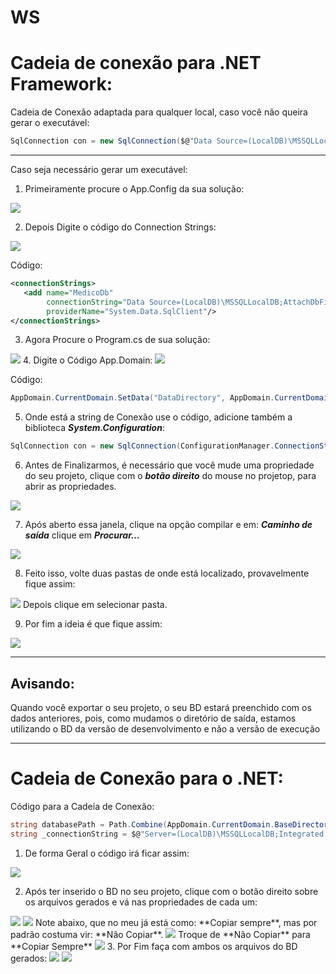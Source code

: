 # WS

# Cadeia de conexão para .NET Framework:

Cadeia de Conexão adaptada para qualquer local, caso você não queira gerar o executável:
```C#
SqlConnection con = new SqlConnection($@"Data Source=(LocalDB)\MSSQLLocalDB;AttachDbFilename=""{Path.GetFullPath(Path.Combine(AppDomain.CurrentDomain.BaseDirectory, @"..\..\"))}nomeDoBanco.mdf"";Integrated Security=True");
```
---
Caso seja necessário gerar um executável:

 1. Primeiramente procure o App.Config da sua solução:
 <img src="https://github.com/VictorHMSforne/WS09-WorldSkillsDesktop/blob/master/Etapas/passo-1.png"/>

 2. Depois Digite o código do Connection Strings:
 <img src="https://github.com/VictorHMSforne/WS09-WorldSkillsDesktop/blob/master/Etapas/passo-2.png"/>

 Código:
 ```xml
<connectionStrings>
    <add name="MedicoDb"
         connectionString="Data Source=(LocalDB)\MSSQLLocalDB;AttachDbFilename=|DataDirectory|\nomeDoBanco.mdf;Integrated Security=True"
         providerName="System.Data.SqlClient"/>
</connectionStrings>
 ```

3. Agora Procure o Program.cs de sua solução:
<img src="https://github.com/VictorHMSforne/WS09-WorldSkillsDesktop/blob/master/Etapas/passo-3.png"/>
4. Digite o Código App.Domain:
<img src="https://github.com/VictorHMSforne/WS09-WorldSkillsDesktop/blob/master/Etapas/passo-4.png"/>

Código:
```C#
AppDomain.CurrentDomain.SetData("DataDirectory", AppDomain.CurrentDomain.BaseDirectory);
```

5. Onde está a string de Conexão use o código, adicione também a biblioteca ***System.Configuration***:
```C#
SqlConnection con = new SqlConnection(ConfigurationManager.ConnectionStrings["nomeUsado no add name da etapa 2"].ConnectionString);
```

6. Antes de Finalizarmos, é necessário que você mude uma propriedade do seu projeto,
clique com o ***botão direito*** do mouse no projetop, para abrir as propriedades.
<img src="https://github.com/VictorHMSforne/WS09-WorldSkillsDesktop/blob/master/Etapas/passo-5.png"/>

7. Após aberto essa janela, clique na opção compilar e em: ***Caminho de saída*** clique em ***Procurar...***
<img src="https://github.com/VictorHMSforne/WS09-WorldSkillsDesktop/blob/master/Etapas/passo-6.png"/>

8. Feito isso, volte duas pastas de onde está localizado, provavelmente fique assim:
<img src="https://github.com/VictorHMSforne/WS09-WorldSkillsDesktop/blob/master/Etapas/passo-7.png"/>
Depois clique em selecionar pasta.

9. Por fim a ideia é que fique assim:
<img src="https://github.com/VictorHMSforne/WS09-WorldSkillsDesktop/blob/master/Etapas/passo-8.png"/>

---

## Avisando:

Quando você exportar o seu projeto, o seu BD estará preenchido com os dados anteriores, pois, como mudamos o diretório de saída, estamos utilizando o BD da versão de desenvolvimento
e não a versão de execução

---
# Cadeia de Conexão para o .NET:

Código para a Cadeia de Conexão:
```C#
string databasePath = Path.Combine(AppDomain.CurrentDomain.BaseDirectory, @"DbMedico.mdf");
string _connectionString = $@"Server=(LocalDB)\MSSQLLocalDB;Integrated Security=true;AttachDbFilename={databasePath};";
```
1. De forma Geral o código irá ficar assim:
<img src="https://github.com/VictorHMSforne/WS09-WorldSkillsDesktop/blob/master/Etapas/passo1-net.png"/>

2. Após ter inserido o BD no seu projeto, clique com o botão direito sobre os arquivos gerados e vá nas propriedades de cada um:
<img src="https://github.com/VictorHMSforne/WS09-WorldSkillsDesktop/blob/master/Etapas/passo2-net.png"/>
<img src="https://github.com/VictorHMSforne/WS09-WorldSkillsDesktop/blob/master/Etapas/passo3-net.png"/>
Note abaixo, que no meu já está como: **Copiar sempre**, mas por padrão costuma vir: **Não Copiar**.
<img src="https://github.com/VictorHMSforne/WS09-WorldSkillsDesktop/blob/master/Etapas/passo4-net.png"/>
Troque de **Não Copiar** para **Copiar Sempre**
<img src="https://github.com/VictorHMSforne/WS09-WorldSkillsDesktop/blob/master/Etapas/passo5-net.png"/>
3. Por Fim faça com ambos os arquivos do BD gerados:
<img src="https://github.com/VictorHMSforne/WS09-WorldSkillsDesktop/blob/master/Etapas/passo4-net.png"/>
<img src="https://github.com/VictorHMSforne/WS09-WorldSkillsDesktop/blob/master/Etapas/passo6-net.png"/>



